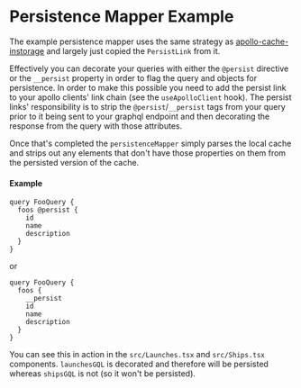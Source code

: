 # Persistence Mapper Example

The example persistence mapper uses the same strategy as
[apollo-cache-instorage](https://github.com/TallerWebSolutions/apollo-cache-instorage)
and largely just copied the `PersistLink` from it.

Effectively you can decorate your queries with either the `@persist` directive
or the `__persist` property in order to flag the query and objects for persistence.
In order to make this possible you need to add the persist link to your apollo
clients' link chain (see the `useApolloClient` hook). The persist links'
responsibility is to strip the `@persist`/`__persist` tags from your query prior
to it being sent to your graphql endpoint and then decorating the response from
the query with those attributes.

Once that's completed the `persistenceMapper` simply parses the local cache and
strips out any elements that don't have those properties on them from the
persisted version of the cache.

#### Example

```gql
query FooQuery {
  foos @persist {
    id
    name
    description
  }
}
```

or

```gql
query FooQuery {
  foos {
    __persist
    id
    name
    description
  }
}
```

You can see this in action in the `src/Launches.tsx` and `src/Ships.tsx` components.
`launchesGQL` is decorated and therefore will be persisted whereas `shipsGQL` is
not (so it won't be persisted).